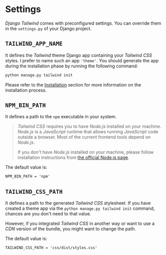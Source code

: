 # Settings

*Django Tailwind* comes with preconfigured settings.
You can override them in the `settings.py` of your Django project.

## `TAILWIND_APP_NAME`
It defines the *Tailwind* theme Django app containing your *Tailwind CSS* styles. I prefer to name such an app `'theme'`. You should generate the app during the installation phase by running the following command:
```html
python manage.py tailwind init
```
Please refer to the [Installation](installation.md) section for more information on the installation process.


## `NPM_BIN_PATH`
It defines a path to the `npm` executable in your system.

> *Tailwind CSS* requires you to have *Node.js* installed on your machine.
> *Node.js* is a *JavaScript* runtime that allows running *JavaScript* code outside a browser. Most of the current frontend tools depend on *Node.js*.
>
> If you don't have *Node.js* installed on your machine, please follow installation instructions from [the official Node.js page](https://nodejs.org/).

The default value is:
```html
NPM_BIN_PATH = 'npm'
```

## `TAILWIND_CSS_PATH`
It defines a path to the generated *Tailwind CSS* stylesheet. If you have created a theme app via the `python manage.py tailwind init` command,
chances are you don't need to that value. 

However, if you integrated *Tailwind CSS* in another way or want to use a *CDN* version of the bundle, you might want to change the path.

The default value is:
```html
TAILWIND_CSS_PATH = 'css/dist/styles.css'
```
